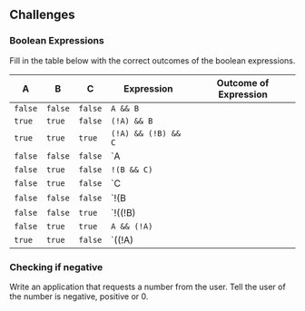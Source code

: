 ## Challenges

### Boolean Expressions

Fill in the table below with the correct outcomes of the boolean expressions.

| A | B | C | Expression | Outcome of Expression |
| --- | --- | --- | --- | --- |
| `false` | `false` | `false` | `A && B` | |
| `true` | `true` | `false` | `(!A) && B` | |
| `true` | `true` | `true` | `(!A) && (!B) && C` | |
| `false` | `false` | `false` | `A || B` | |
| `false` | `true` | `false` | `!(B && C)` | |
| `false` | `true` | `false` | `C || (!C)` | |
| `false` | `false` | `false` | `!(B || C)` | |
| `false` | `false` | `true` | `!((!B) || (!C))` | |
| `false` | `true` | `true` | `A && (!A)` | |
| `true` | `true` | `false` | `((!A) || (!B) && C) && !C` | |

### Checking if negative

Write an application that requests a number from the user. Tell the user of the number is negative, positive or 0.